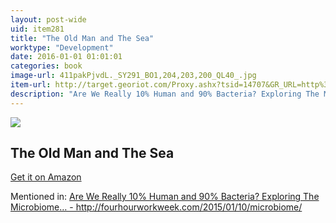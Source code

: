 ```yaml
---
layout: post-wide
uid: item281
title: "The Old Man and The Sea"
worktype: "Development"
date: 2016-01-01 01:01:01
categories: book
image-url: 411pakPjvdL._SY291_BO1,204,203,200_QL40_.jpg
item-url: http://target.georiot.com/Proxy.ashx?tsid=14707&GR_URL=http%3A%2F%2Fwww.amazon.com%2FOld-Man-Sea-Ernest-Hemingway%2Fdp%2F0684801221
description: "Are We Really 10% Human and 90% Bacteria? Exploring The Microbiome… - http://fourhourworkweek.com/2015/01/10/microbiome/"
---
```

<a href="http://target.georiot.com/Proxy.ashx?tsid=14707&GR_URL=http%3A%2F%2Fwww.amazon.com%2FOld-Man-Sea-Ernest-Hemingway%2Fdp%2F0684801221" target="blank"><img src="../../../../img/thumbs/411pakPjvdL._SY291_BO1,204,203,200_QL40_.jpg" class="prod-img"></a>
<h2>The Old Man and The Sea</h2>
<p><a href="http://target.georiot.com/Proxy.ashx?tsid=14707&GR_URL=http%3A%2F%2Fwww.amazon.com%2FOld-Man-Sea-Ernest-Hemingway%2Fdp%2F0684801221" target="blank">Get it on Amazon</a><p>
<p>Mentioned in: <a href="http://fourhourworkweek.com/2015/01/10/microbiome/" target="blank">Are We Really 10% Human and 90% Bacteria? Exploring The Microbiome… - http://fourhourworkweek.com/2015/01/10/microbiome/</a></p>
